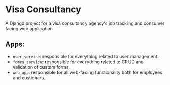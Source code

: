 # Visa Consultancy

A Django project for a visa consultancy agency's job tracking and consumer facing web application

## Apps:
+ `user_service`: responsible for everything related to user management.
+ `fomrs_service`: responsible for everything related to CRUD and validation of custom forms.
+ `web_app`: responsible for all web-facing functionality both for employees and customers.